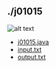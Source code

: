 ## ./j01015
![alt text](image.png)

- [j01015.java](j01015.java)
- [input.txt](input.txt)
- [output.txt](output.txt)
